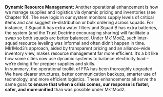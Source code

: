 **Dynamic Resource Management:** Another operational enhancement is how we manage supplies and logistics via dynamic pricing and inventories (see Chapter 10). The new logic in our system monitors supply levels of critical items and can suggest re-distribution or bulk ordering across squads. For instance, if Squad A has extra water filters and Squad B has extra batteries, the system (and the Trust Doctrine encouraging sharing) will facilitate a swap so both squads are better balanced. Under Mk1Mod2, such inter-squad resource leveling was informal and often didn’t happen in time. Mk1Mod3’s approach, aided by transparent pricing and an alliance-wide inventory view, makes resource management far more efficient. It’s a bit like how some cities now use dynamic systems to balance electricity load – we’re doing it for prepper supplies and skills.  
In summary, the operational toolkit of FPA has been thoroughly upgraded. We have clearer structures, better communication backups, smarter use of technology, and more efficient logistics. These enhancements all serve the same goal: **to ensure that when a crisis comes, our response is faster, safer, and more unified** than was possible under Mk1Mod2.